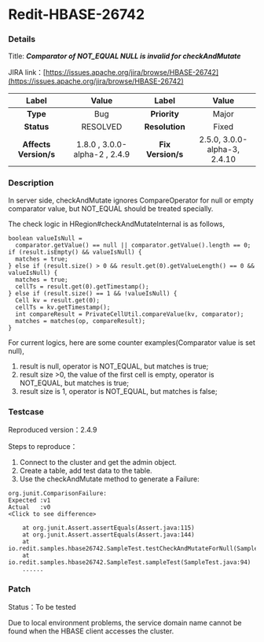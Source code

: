# Redit-HBASE-26742

### Details

Title: ***Comparator of NOT_EQUAL NULL is invalid for checkAndMutate***

JIRA link：[https://issues.apache.org/jira/browse/HBASE-26742](https://issues.apache.org/jira/browse/HBASE-26742)

|         Label         |        Value        |      Label      |         Value          |
|:---------------------:|:-------------------:|:---------------:|:----------------------:|
|       **Type**        |         Bug         |  **Priority**   |         Major          |
|      **Status**       |      RESOLVED       | **Resolution**  |         Fixed          |
| **Affects Version/s** | 1.8.0 , 3.0.0-alpha-2 , 2.4.9 | **Fix Version/s** | 2.5.0, 3.0.0-alpha-3, 2.4.10 |

### Description

In server side, checkAndMutate ignores CompareOperator for null or empty comparator value, but NOT_EQUAL should be treated specially.

The check logic in HRegion#checkAndMutateInternal is as follows,

```
boolean valueIsNull =
  comparator.getValue() == null || comparator.getValue().length == 0;
if (result.isEmpty() && valueIsNull) {
  matches = true;
} else if (result.size() > 0 && result.get(0).getValueLength() == 0 && valueIsNull) {
  matches = true;
  cellTs = result.get(0).getTimestamp();
} else if (result.size() == 1 && !valueIsNull) {
  Cell kv = result.get(0);
  cellTs = kv.getTimestamp();
  int compareResult = PrivateCellUtil.compareValue(kv, comparator);
  matches = matches(op, compareResult);
}
```

For current logics, here are some  counter examples(Comparator value is set null),

1. result is null, operator is NOT_EQUAL, but matches is true;
2. result size >0, the value of the first cell is empty, operator is NOT_EQUAL, but matches is true;
3. result size is 1, operator is NOT_EQUAL, but matches is false;

### Testcase

Reproduced version：2.4.9

Steps to reproduce：
1. Connect to the cluster and get the admin object. 
2. Create a table, add test data to the table.
3. Use the checkAndMutate method to generate a Failure:
```
org.junit.ComparisonFailure: 
Expected :v1
Actual   :v0
<Click to see difference>

	at org.junit.Assert.assertEquals(Assert.java:115)
	at org.junit.Assert.assertEquals(Assert.java:144)
	at io.redit.samples.hbase26742.SampleTest.testCheckAndMutateForNull(SampleTest.java:113)
	at io.redit.samples.hbase26742.SampleTest.sampleTest(SampleTest.java:94)
	......
```

### Patch 

Status：To be tested

Due to local environment problems, the service domain name cannot be found when the HBASE client accesses the cluster.
